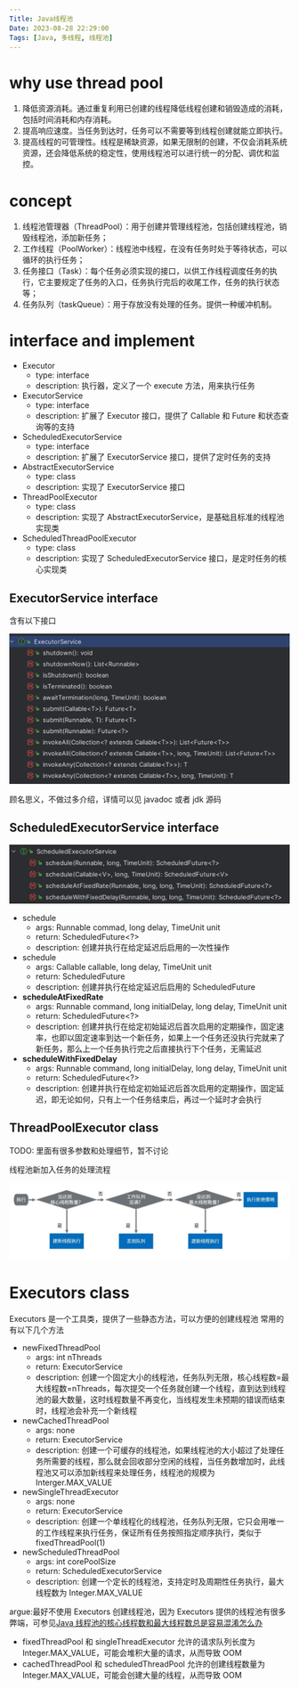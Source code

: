 ```yaml
---
Title: Java线程池
Date: 2023-08-28 22:29:00
Tags: [Java, 多线程, 线程池]
---
```


# why use thread pool

1. 降低资源消耗。通过重复利用已创建的线程降低线程创建和销毁造成的消耗，包括时间消耗和内存消耗。
2. 提高响应速度。当任务到达时，任务可以不需要等到线程创建就能立即执行。
3. 提高线程的可管理性。线程是稀缺资源，如果无限制的创建，不仅会消耗系统资源，还会降低系统的稳定性，使用线程池可以进行统一的分配、调优和监控。

# concept

1. 线程池管理器（ThreadPool）：用于创建并管理线程池，包括创建线程池，销毁线程池，添加新任务；
2. 工作线程（PoolWorker）：线程池中线程，在没有任务时处于等待状态，可以循环的执行任务；
3. 任务接口（Task）：每个任务必须实现的接口，以供工作线程调度任务的执行，它主要规定了任务的入口，任务执行完后的收尾工作，任务的执行状态等；
4. 任务队列（taskQueue）：用于存放没有处理的任务。提供一种缓冲机制。

# interface and implement

- Executor
  - type: interface
  - description: 执行器，定义了一个 execute 方法，用来执行任务
- ExecutorService
  - type: interface
  - description: 扩展了 Executor 接口，提供了 Callable 和 Future 和状态查询等的支持
- ScheduledExecutorService
  - type: interface
  - description: 扩展了 ExecutorService 接口，提供了定时任务的支持
- AbstractExecutorService
  - type: class
  - description: 实现了 ExecutorService 接口
- ThreadPoolExecutor
  - type: class
  - description: 实现了 AbstractExecutorService，是基础且标准的线程池实现类
- ScheduledThreadPoolExecutor
  - type: class
  - description: 实现了 ScheduledExecutorService 接口，是定时任务的核心实现类

## ExecutorService interface

含有以下接口

![ExecutorService interface methods](/assets/ExecutorService_interface.png)

顾名思义，不做过多介绍，详情可以见 javadoc 或者 jdk 源码

## ScheduledExecutorService interface

![ScheduledExecutorService interface methods](/assets/ScheduledExecutorService_interface.png)

- schedule
  - args: Runnable commad, long delay, TimeUnit unit
  - return: ScheduledFuture<?>
  - description: 创建并执行在给定延迟后启用的一次性操作
- schedule
  - args: Callable<V> callable, long delay, TimeUnit unit
  - return: ScheduledFuture<V>
  - description: 创建并执行在给定延迟后启用的 ScheduledFuture
- **scheduleAtFixedRate**
  - args: Runnable command, long initialDelay, long delay, TimeUnit unit
  - return: ScheduledFuture<?>
  - description: 创建并执行在给定初始延迟后首次启用的定期操作，固定速率，也即以固定速率到达一个新任务，如果上一个任务还没执行完就来了新任务，那么上一个任务执行完之后直接执行下个任务，无需延迟
- **scheduleWithFixedDelay**
  - args: Runnable command, long initialDelay, long delay, TimeUnit unit
  - return: ScheduledFuture<?>
  - description: 创建并执行在给定初始延迟后首次启用的定期操作，固定延迟，即无论如何，只有上一个任务结束后，再过一个延时才会执行

## ThreadPoolExecutor class

TODO: 里面有很多参数和处理细节，暂不讨论

线程池新加入任务的处理流程

![线程池新加入任务的处理流程](/assets/ThreadPool_new_task_flow.png)

# Executors class

Executors 是一个工具类，提供了一些静态方法，可以方便的创建线程池
常用的有以下几个方法

- newFixedThreadPool
  - args: int nThreads
  - return: ExecutorService
  - description: 创建一个固定大小的线程池，任务队列无限，核心线程数=最大线程数=nThreads，每次提交一个任务就创建一个线程，直到达到线程池的最大数量，这时线程数量不再变化，当线程发生未预期的错误而结束时，线程池会补充一个新线程
- newCachedThreadPool
  - args: none
  - return: ExecutorService
  - description: 创建一个可缓存的线程池，如果线程池的大小超过了处理任务所需要的线程，那么就会回收部分空闲的线程，当任务数增加时，此线程池又可以添加新线程来处理任务，线程池的规模为 Interger.MAX_VALUE
- newSingleThreadExecutor
  - args: none
  - return: ExecutorService
  - description: 创建一个单线程化的线程池，任务队列无限，它只会用唯一的工作线程来执行任务，保证所有任务按照指定顺序执行，类似于 fixedThreadPool(1)
- newScheduledThreadPool
  - args: int corePoolSize
  - return: ScheduledExecutorService
  - description: 创建一个定长的线程池，支持定时及周期性任务执行，最大线程数为 Integer.MAX_VALUE

argue:最好不使用 Executors 创建线程池，因为 Executors 提供的线程池有很多弊端，可参见[Java 线程池的核心线程数和最大线程数总是容易混淆怎么办](https://zhuanlan.zhihu.com/p/112527671)

- fixedThreadPool 和 singleThreadExecutor 允许的请求队列长度为 Integer.MAX_VALUE，可能会堆积大量的请求，从而导致 OOM
- cachedThreadPool 和 scheduledThreadPool 允许的创建线程数量为 Integer.MAX_VALUE，可能会创建大量的线程，从而导致 OOM

